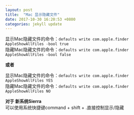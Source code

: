 ```yaml
---
layout: post
title:  "Mac 显示隐藏文件"
date: 2017-10-30 16:20:53 +0800
categories: jekyll update
---
```


显示Mac隐藏文件的命令：`defaults write com.apple.finder AppleShowAllFiles -bool true`</br>
隐藏Mac隐藏文件的命令：`defaults write com.apple.finder AppleShowAllFiles -bool false`

**或者**

显示Mac隐藏文件的命令：`defaults write com.apple.finder AppleShowAllFiles YES`</br>
隐藏Mac隐藏文件的命令：`defaults write com.apple.finder AppleShowAllFiles NO`

**对于 新系统Sierra**</br>
可以使用系统快捷键command + shift + .直接控制显示/隐藏
